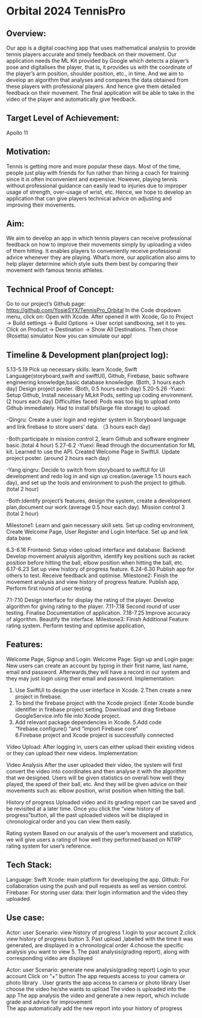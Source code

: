 # Orbital 2024 TennisPro
## Overview:
Our app is a digital coaching app that uses mathematical analysis to provide tennis players accurate and timely feedback on their movement.
Our application needs the ML Kit provided by Google which detects a player’s pose and digitalises the player, that is, it provides us with the coordinate of the player’s arm position, shoulder position, etc., in time. And we aim to develop an algorithm that analyses and compares the data obtained from these players with professional players. And hence give them detailed feedback on their movement. The final application will be able to take in the video of the player and automatically give feedback.

## Target Level of Achievement: 
Apollo 11

## Motivation:
Tennis is getting more and more popular these days. Most of the time, people just play with friends for fun rather than hiring a coach for training since it is often inconvenient and expensive. However, playing tennis without professional guidance can easily lead to injuries due to improper usage of strength, over-usage of wrist, etc. Hence, we hope to develop an application that can give players technical advice on adjusting and improving their movements. 

## Aim:
We aim to develop an app in which tennis players can receive professional feedback on how to improve their movements simply by uploading a video of them hitting. It enables players to conveniently receive professional advice whenever they are playing. What’s more, our application also aims to help player determine which style suits them best by comparing their movement with famous tennis athletes. 

## Technical Proof of Concept:
Go to our project’s Github page: 
https://github.com/YosieSYX/TennisPro_Orbital
In the Code dropdown menu, click on: Open with Xcode. 
After opened it with Xcode, Go to Project -> Build settings -> Build Options -> User script sandboxing, set it to yes. 
Click on Product -> Destination -> Show All Destinations. Then chose (Rosetta) simulator
Now you can simulate our app! 


## Timeline & Development plan(project log):
5.13-5.19
Pick up necessary skills: learn Xcode, Swift Language(storyboard,swift and swiftUI),  Github, Firebase, basic software engineering knowledge,basic database knowledge.
(Both, 3 hours each day)
Design project poster.
(Both, 0.5 hours each day)
5.20-5.26
-Yuexi: Setup Github, Install necessary MLkit Pods, setting up coding environment.  (2 hours each day)
Difficulties faced: Pods was too big to upload onto Github immediately. Had to install bfs(large file storage) to upload.

-Qingru: Create a user login and register system in Storyboard language and link firebase to store users’ data. （3 hours each day)

-Both:participate in mission control 2, learn Github and software engineer basic.(total 4 hour)
5.27-6.2
-Yuexi: Read through the documentation for ML kit. Learned to use the API. Created Welcome Page in SwiftUI. Update project poster. (around 2 hours each day) 

-Yang qingru: Decide to switch from storyboard to swiftUI for UI development and redo log in and sign up creation.(average 1.5 hours each day), and set up the tools and environment to push the project to github.(total 2 hour)

-Both:Identify project’s features, design the system, create a development plan,document our work.(average 0.5 hour each day). Mission control 3 (total 2 hour)

Milestone1: Learn and gain necessary skill sets. Set up coding environment, Create Welcome Page, User Register and Login Interface. Set up and link data base. 

6.3-6.16
Frontend: Setup video upload interface and database. 
Backend: Develop movement analysis algorithm, identify key positions such as racket position before hitting the ball, elbow position when hitting the ball, etc. 
6.17-6.23
Set up view history of progress feature. 
6.24-6.30
Publish app for others to test. 
Receive feedback and optimise. 
Milestone2: Finish the movement analysis and view history of progress feature. Publish app, Perform first round of user testing. 

7.1-7.10
Design interface for display the rating of the player. 
Develop algorithm for giving rating to the player. 
7.11-7.18
Second round of user testing. 
Finalise Documentation of application. 
7.18-7.25
Improve accuracy of algorithm. 
Beautify the interface. 
Milestone3: Finish Additional Feature: rating system. Perform testing and optimise application,



## Features:
Welcome Page, Signup and Login: 
Welcome Page: 
Sign up and Login page: 
New users can create an account by typing in their first name, last name, email and password. 
Afterwards,they will have a record in our system and they may just login using their email and password. 
Implementation:
1. Use SwiftUI to design the user interface in Xcode.
2.Then create a new project  in firebase. 
3. To bind the firebase project with the Xcode project :Enter Xcode bundle identifier in firebase project setting. Download and drag firebase GoogleService.info file into Xcode project.
4. Add relevant package dependencies in Xcode.
5.Add  code “firebase.configure() “and “import Firebase core”  
6.Firebase project and Xcode project is successfully connected

Video Upload:
After logging in, users can either upload their existing videos or they can upload their new videos. 
Implementation: 

Video Analysis
        After the user uploaded their video, the system will first convert the video into coordinates and then analyse it with the algorithm that we designed. 
          Users will be given statistics on overall how well they played, the speed of their ball, etc. And they will be given advice on their movements such as: elbow position, wrist position when hitting the ball. 

History of progress
Uploaded video and its grading report can be saved and be revisited at a later time. Once you click the “view history of progress”button, all the past uploaded videos will be displayed in chronological order and you can view them easily.

Rating system
Based on our analysis of the user’s movement and statistics, we will give users a rating of how well they performed based on NTRP rating system for user’s reference. 

## Tech Stack:
Language: Swift
Xcode: main platform for developing the app.
Github: For collaboration using the push and pull requests as well as version control. 
Firebase: For storing user data: their login information and the video they uploaded. 

## Use case:
Actor: user
Scenario: view history of progress
1.login to your account
2.click view history of progress button 
3. Past upload ,labelled with the time it was generated, are displayed in a chronological order
4.choose the specific analysis you want to view
5. The past analysis(grading report), along with corresponding video are displayed 

Actor: user 
Scenario: generate new analysis(grading report)
Login to your account
Click on “+” button
The app requests access to your camera or photo library .
User grants the app access to camera or photo library
User choose the video he/she wants to upload 
The video is uploaded into the app
The app analysis the video and generate a new report, which include grade and advice for improvement  
The app automatically add the new report into your history of progress



